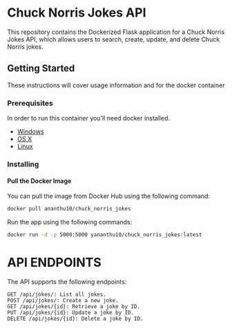 # Chuck Norris Jokes API

This repository contains the Dockerized Flask application for a Chuck Norris Jokes API, which allows users to search, create, update, and delete Chuck Norris jokes.

## Getting Started

These instructions will cover usage information and for the docker container 

### Prerequisites

In order to run this container you'll need docker installed.

- [Windows](https://docs.docker.com/windows/started)
- [OS X](https://docs.docker.com/mac/started/)
- [Linux](https://docs.docker.com/linux/started/)

### Installing

#### Pull the Docker Image

You can pull the image from Docker Hub using the following command:

```bash
docker pull ananthu10/chuck_norris_jokes
```
Run the app using the following commands:

```bash
docker run -d -p 5000:5000 yananthu10/chuck_norris_jokes:latest
```


# API ENDPOINTS
The API supports the following endpoints:
```
GET /api/jokes/: List all jokes.
POST /api/jokes/: Create a new joke.
GET /api/jokes/{id}: Retrieve a joke by ID.
PUT /api/jokes/{id}: Update a joke by ID.
DELETE /api/jokes/{id}: Delete a joke by ID.
```